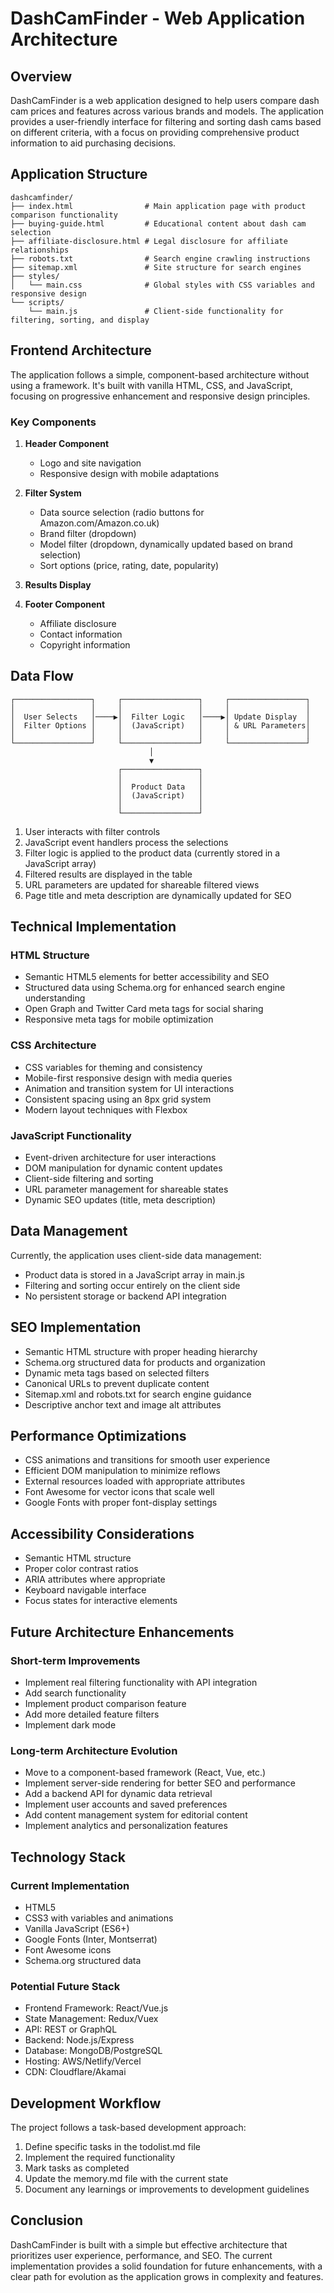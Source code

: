 # DashCamFinder - Web Application Architecture

## Overview

DashCamFinder is a web application designed to help users compare dash cam prices and features across various brands and models. The application provides a user-friendly interface for filtering and sorting dash cams based on different criteria, with a focus on providing comprehensive product information to aid purchasing decisions.

## Application Structure

```
dashcamfinder/
├── index.html                # Main application page with product comparison functionality
├── buying-guide.html         # Educational content about dash cam selection
├── affiliate-disclosure.html # Legal disclosure for affiliate relationships
├── robots.txt                # Search engine crawling instructions
├── sitemap.xml               # Site structure for search engines
├── styles/
│   └── main.css              # Global styles with CSS variables and responsive design
└── scripts/
    └── main.js               # Client-side functionality for filtering, sorting, and display
```

## Frontend Architecture

The application follows a simple, component-based architecture without using a framework. It's built with vanilla HTML, CSS, and JavaScript, focusing on progressive enhancement and responsive design principles.

### Key Components

1. **Header Component**
   - Logo and site navigation
   - Responsive design with mobile adaptations

2. **Filter System**
    - Data source selection (radio buttons for Amazon.com/Amazon.co.uk)
   - Brand filter (dropdown)
   - Model filter (dropdown, dynamically updated based on brand selection)
   - Sort options (price, rating, date, popularity)

3. **Results Display**

4. **Footer Component**
   - Affiliate disclosure
   - Contact information
   - Copyright information

## Data Flow

```
┌─────────────────┐     ┌─────────────────┐     ┌─────────────────┐
│                 │     │                 │     │                 │
│  User Selects   │────▶│  Filter Logic   │────▶│ Update Display  │
│  Filter Options │     │  (JavaScript)   │     │ & URL Parameters│
│                 │     │                 │     │                 │
└─────────────────┘     └─────────────────┘     └─────────────────┘
                               │
                               ▼
                        ┌─────────────────┐
                        │                 │
                        │  Product Data   │
                        │  (JavaScript)   │
                        │                 │
                        └─────────────────┘
```

1. User interacts with filter controls
2. JavaScript event handlers process the selections
3. Filter logic is applied to the product data (currently stored in a JavaScript array)
4. Filtered results are displayed in the table
5. URL parameters are updated for shareable filtered views
6. Page title and meta description are dynamically updated for SEO

## Technical Implementation

### HTML Structure
- Semantic HTML5 elements for better accessibility and SEO
- Structured data using Schema.org for enhanced search engine understanding
- Open Graph and Twitter Card meta tags for social sharing
- Responsive meta tags for mobile optimization

### CSS Architecture
- CSS variables for theming and consistency
- Mobile-first responsive design with media queries
- Animation and transition system for UI interactions
- Consistent spacing using an 8px grid system
- Modern layout techniques with Flexbox

### JavaScript Functionality
- Event-driven architecture for user interactions
- DOM manipulation for dynamic content updates
- Client-side filtering and sorting
- URL parameter management for shareable states
- Dynamic SEO updates (title, meta description)

## Data Management

Currently, the application uses client-side data management:
- Product data is stored in a JavaScript array in main.js
- Filtering and sorting occur entirely on the client side
- No persistent storage or backend API integration

## SEO Implementation

- Semantic HTML structure with proper heading hierarchy
- Schema.org structured data for products and organization
- Dynamic meta tags based on selected filters
- Canonical URLs to prevent duplicate content
- Sitemap.xml and robots.txt for search engine guidance
- Descriptive anchor text and image alt attributes

## Performance Optimizations

- CSS animations and transitions for smooth user experience
- Efficient DOM manipulation to minimize reflows
- External resources loaded with appropriate attributes
- Font Awesome for vector icons that scale well
- Google Fonts with proper font-display settings

## Accessibility Considerations

- Semantic HTML structure
- Proper color contrast ratios
- ARIA attributes where appropriate
- Keyboard navigable interface
- Focus states for interactive elements

## Future Architecture Enhancements

### Short-term Improvements
- Implement real filtering functionality with API integration
- Add search functionality
- Implement product comparison feature
- Add more detailed feature filters
- Implement dark mode

### Long-term Architecture Evolution
- Move to a component-based framework (React, Vue, etc.)
- Implement server-side rendering for better SEO and performance
- Add a backend API for dynamic data retrieval
- Implement user accounts and saved preferences
- Add content management system for editorial content
- Implement analytics and personalization features

## Technology Stack

### Current Implementation
- HTML5
- CSS3 with variables and animations
- Vanilla JavaScript (ES6+)
- Google Fonts (Inter, Montserrat)
- Font Awesome icons
- Schema.org structured data

### Potential Future Stack
- Frontend Framework: React/Vue.js
- State Management: Redux/Vuex
- API: REST or GraphQL
- Backend: Node.js/Express
- Database: MongoDB/PostgreSQL
- Hosting: AWS/Netlify/Vercel
- CDN: Cloudflare/Akamai

## Development Workflow

The project follows a task-based development approach:
1. Define specific tasks in the todolist.md file
2. Implement the required functionality
3. Mark tasks as completed
4. Update the memory.md file with the current state
5. Document any learnings or improvements to development guidelines

## Conclusion

DashCamFinder is built with a simple but effective architecture that prioritizes user experience, performance, and SEO. The current implementation provides a solid foundation for future enhancements, with a clear path for evolution as the application grows in complexity and features.
